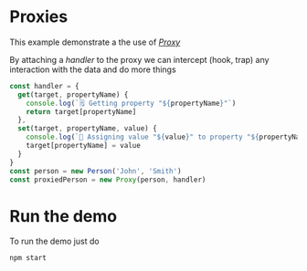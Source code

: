 # Proxies

This example demonstrate a the use of [_Proxy_](https://developer.mozilla.org/en-US/docs/Web/JavaScript/Reference/Global_Objects/Proxy)

By attaching a _handler_ to the proxy we can intercept (hook, trap) any interaction with the data and do more things

```javascript
const handler = {
  get(target, propertyName) {
    console.log(`🗒 Getting property "${propertyName}"`)
    return target[propertyName]
  },
  set(target, propertyName, value) {
    console.log(`💾 Assigning value "${value}" to property "${propertyName}"`)
    target[propertyName] = value
  }
}
const person = new Person('John', 'Smith')
const proxiedPerson = new Proxy(person, handler)
```

# Run the demo

To run the demo just do

```
npm start
```